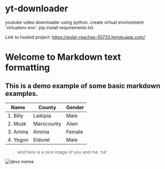 # yt-downloader
youtube video downloader using python.
create virtual environment 'virtualenv env'.
pip install requirements.txt.


Link to hosted project:
https://polar-reaches-55733.herokuapp.com/

# Welcome to Markdown text formatting
## This is a demo example of some basic markdown examples.


| Name | County | Gender |
|---|---|---|
|1. Billy| Laikipia | Male|
|2. Musk | Marscounty | Alien|
|3. Amina | Aminia | Female|
|4. Yegon | Eldoret| Male|

> and here is a nice image of you and me. ha!

![devs meme](https://www.freelancinggig.com/blog/wp-content/uploads/2019/02/joke-5.png)

